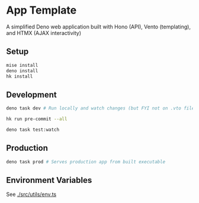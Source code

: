 # App Template

A simplified Deno web application built with Hono (API), Vento (templating), and HTMX (AJAX interactivity)

## Setup

```sh
mise install
deno install
hk install
```

## Development

```sh
deno task dev # Run locally and watch changes (but FYI not on .vto files nor watches ts>js build step)

hk run pre-commit --all

deno task test:watch
```

## Production

```bash
deno task prod # Serves production app from built executable
```

## Environment Variables

See [./src/utils/env.ts](./src/utils/env.ts)
